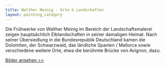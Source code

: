 ```yaml
---
title: Walther Meinig - Orte & Landschaften
layout: painting_category
---
```


Die Frühwerke von Walther Meinig im Bereich der Landschaftsmalerei zeigen hauptsächlich Elblandschaften in seiner damaligen Heimat. 
Nach seiner Übersiedlung in die Bundesrepublik Deutschland kamen die Dolomiten, der Schwarzwald, das ländliche Spanien / Mallorca sowie verschiedene weitere Orte, etwa die berühmte Brücke von Avignon, dazu. 

[Bilder ansehen >>](paintings_places_00.html)